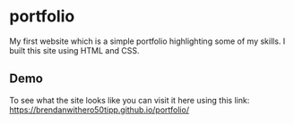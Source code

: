 # portfolio
My first website which is a simple portfolio highlighting some of my skills.
I built this site using HTML and CSS.

## Demo
To see what the site looks like you can visit it here using this link:
https://brendanwithero50tipp.github.io/portfolio/


